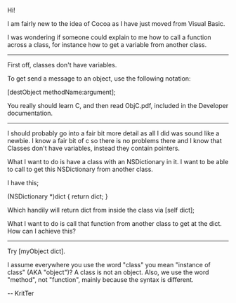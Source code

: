 Hi!

I am fairly new to the idea of Cocoa as I have just moved from Visual Basic. 

I was wondering if someone could explain to me how to call a function across a class, for instance how to get a variable from another class.

----

First off, classes don't have variables.

To get send a message to an object, use the following notation:

[destObject methodName:argument];

You really should learn C, and then read ObjC.pdf, included in the Developer documentation.

----

I should probably go into a fair bit more detail as all I did was sound like a newbie. I know a fair bit of c so there is no problems there and I know that Classes don't have variables, instead they contain pointers.

What I want to do is have a class with an NSDictionary in it. I want to be able to call to get this NSDictionary from another class.

I have this;

(NSDictionary *)dict
{
      return dict;
}

Which handily will return dict from inside the class via [self dict];

What I want to do is call that function from another class to get at the dict. How can I achieve this?

----

Try [myObject dict].

I assume everywhere you use the word "class" you mean "instance of class" (AKA "object")? A class is not an object. Also, we use the word "method", not "function", mainly because the syntax is different.

-- KritTer
